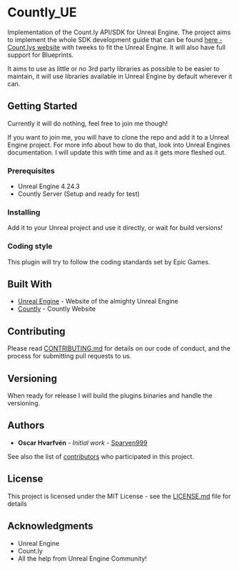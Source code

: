 # Countly_UE

Implementation of the Count.ly API/SDK for Unreal Engine. The project aims to implement the whole SDK development guide that can be found [here - Count.lys website](https://support.count.ly/hc/en-us/articles/360037753291-SDK-development-guide) with tweeks to fit the Unreal Engine. It will also have full support for Blueprints. 

It aims to use as little or no 3rd party libraries as possible to be easier to maintain, it will use libraries available in Unreal Engine by default wherever it can. 

## Getting Started

Currently it will do nothing, feel free to join me though! 

If you want to join me, you will have to clone the repo and add it to a Unreal Engine project.
For more info about how to do that, look into Unreal Engines documentation. I will update this with time and as it gets more fleshed out. 

### Prerequisites

* Unreal Engine 4.24.3
* Countly Server (Setup and ready for test)

### Installing

Add it to your Unreal project and use it directly, or wait for build versions! 

### Coding style

This plugin will try to follow the coding standards set by Epic Games. 

## Built With

* [Unreal Engine](https://www.unrealengine.com/en-US/) - Website of the almighty Unreal Engine
* [Countly](https://count.ly/) - Countly Website

## Contributing

Please read [CONTRIBUTING.md](https://github.com/Sparven999/Countly_UE/blob/master/CONTRIBUTING.md) for details on our code of conduct, and the process for submitting pull requests to us.

## Versioning

When ready for release I will build the plugins binaries and handle the versioning.

## Authors

* **Oscar Hvarfvén** - *Initial work* - [Sparven999](https://github.com/Sparven999)

See also the list of [contributors](https://github.com/your/project/contributors) who participated in this project.

## License

This project is licensed under the MIT License - see the [LICENSE.md](LICENSE.md) file for details

## Acknowledgments

* Unreal Engine
* Count.ly 
* All the help from Unreal Engine Community! 
